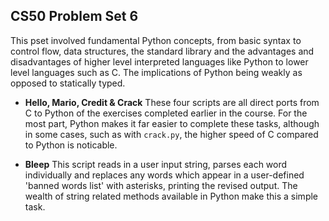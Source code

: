 ## CS50 Problem Set 6
This pset involved fundamental Python concepts, from basic syntax to control
flow, data structures, the standard library and the advantages and
disadvantages of higher level interpreted languages like Python to lower 
level languages such as C. The implications of Python being weakly as opposed
to statically typed.

* **Hello, Mario, Credit & Crack**
These four scripts are all direct ports from C to Python of the exercises 
completed earlier in the course. For the most part, Python makes it far 
easier to complete these tasks, although in some cases, such as with 
`crack.py`, the higher speed of C compared to Python is noticable.

* **Bleep**
This script reads in a user input string, parses each word individually
and replaces any words which appear in a user-defined 'banned words list' with
asterisks, printing the revised output. The wealth of string related methods 
available in Python make this a simple task.
